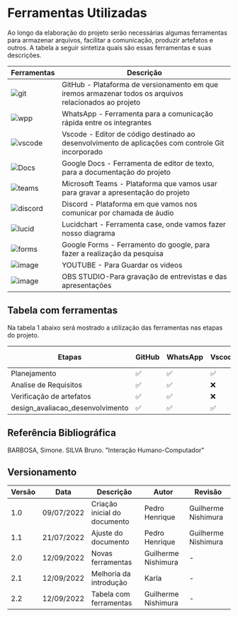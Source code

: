 # Ferramentas Utilizadas

Ao longo da elaboração do projeto serão necessárias algumas ferramentas para armazenar arquivos, facilitar a comunicação, produzir artefatos e outros. A tabela a seguir sintetiza quais são essas ferramentas e suas descrições.

| Ferramentas | Descrição |
|--- |---|
| ![git](https://user-images.githubusercontent.com/57445188/180213267-b691fe40-8a48-4a84-9c06-9d3b968d7850.png) | GitHub - Plataforma de versionamento em que iremos armazenar todos os arquivos relacionados ao projeto |
| ![wpp](https://user-images.githubusercontent.com/57445188/180213504-37dbed63-403b-4fec-a096-9594df77ede2.png) | WhatsApp - Ferramenta para a comunicação rápida entre os integrantes |	
| ![vscode](https://user-images.githubusercontent.com/57445188/180213541-297d2a9d-0149-49c9-a80d-276c9a5b61a6.png) | Vscode - Editor de código destinado ao desenvolvimento de aplicações com controle Git incorporado |
| ![Docs](https://user-images.githubusercontent.com/57445188/180213515-d9398d08-b964-4e83-a055-1c073d8d01d9.png) | Google Docs - Ferramenta de editor de texto, para a documentação do projeto| 	
| ![teams](https://user-images.githubusercontent.com/57445188/180213534-bf912ee6-7653-4518-8383-f98a709c29c9.png) | Microsoft Teams - Plataforma que vamos usar para gravar a apresentação do projeto |
| ![discord](https://user-images.githubusercontent.com/57445188/180213514-8b3180fe-5076-4d9d-bea1-17bd68778706.png) | Discord - Plataforma em que vamos nos comunicar por chamada de áudio |
| ![lucid](https://user-images.githubusercontent.com/57445188/180213530-77d56313-777c-47c8-9edb-bbbbca65b63d.png) | Lucidchart - Ferramenta case, onde vamos fazer nosso diagrama|
| ![forms](https://user-images.githubusercontent.com/57445188/180213519-81d29545-4b52-4cb1-84b0-4cdaf741aa5c.png) | Google Forms - Ferramento do google, para fazer a realização da pesquisa
| ![image](https://user-images.githubusercontent.com/78215376/189721294-087d0b16-9497-4e00-abc8-3e48d2458d37.png) | YOUTUBE - Para Guardar os videos 
| ![image](https://user-images.githubusercontent.com/78215376/189721031-8f6ebf4d-17e7-48ac-a9fc-a62729d443a5.png) | OBS STUDIO-Para gravação de entrevistas e das apresentações

## Tabela com ferramentas

Na tabela 1 abaixo será mostrado a utilização das ferramentas nas etapas do projeto.


| **Etapas**                         | **GitHub** | **WhatsApp** | **Vscode** | **Google Docs** | **Microsoft Teams** | **Discord** | **Lucidchart** | **YOUTUBE** | **OBS STUDIO** |
|----------------------------------|------------|--------------|------------|-----------------|---------------------|-------------|----------------|-------------|----------------|
| Planejamento                     | ✅          | ✅            | ✅          | ✅               | ✅                   | ✅           | ✅              | ✅           | ✅              |
| Analise de Requisitos            | ✅          | ✅            | ❌          | ✅               | ✅                   | ✅             | ✅              | ✅           | ✅              |
| Verificação de artefatos         | ✅          | ✅            | ❌          | ❌               | ✅                   | ❌           | ✅              | ✅           | ✅              |
| design_avaliacao_desenvolvimento | ✅          | ✅            | ✅          | ❌               | ✅                   | ❌             | ✅              | ✅           | ✅              |




## Referência Bibliográfica

BARBOSA, Simone. SILVA Bruno. "Interação Humano-Computador"

## Versionamento
| Versão | Data | Descrição | Autor | Revisão
|--- |--- |--- |--- |--- |
| 1.0 | 09/07/2022 | Criação inicial do documento | Pedro Henrique | Guilherme Nishimura
| 1.1 | 21/07/2022 | Ajuste do documento | Pedro Henrique | Guilherme Nishimura
| 2.0 | 12/09/2022 | Novas ferramentas | Guilherme Nishimura | - |
| 2.1 | 12/09/2022 | Melhoria da introdução |  Karla | - |
| 2.2 | 12/09/2022 | Tabela com ferramentas |  Guilherme Nishimura | - |
